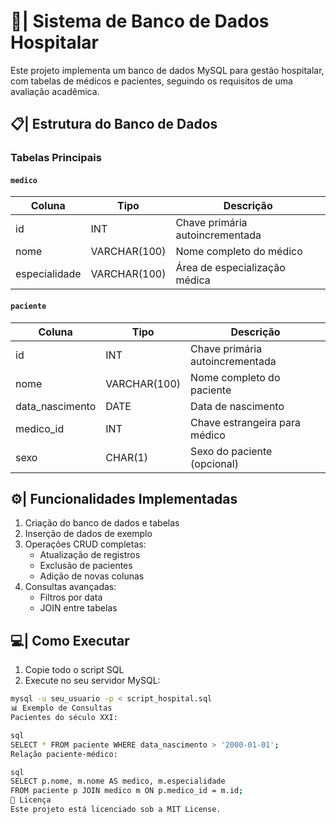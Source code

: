# 🏥| Sistema de Banco de Dados Hospitalar

Este projeto implementa um banco de dados MySQL para gestão hospitalar, com tabelas de médicos e pacientes, seguindo os requisitos de uma avaliação acadêmica.

## 📋| Estrutura do Banco de Dados

### Tabelas Principais

#### `medico`
| Coluna       | Tipo         | Descrição                     |
|--------------|--------------|-------------------------------|
| id           | INT          | Chave primária autoincrementada |
| nome         | VARCHAR(100) | Nome completo do médico       |
| especialidade| VARCHAR(100) | Área de especialização médica |

#### `paciente`
| Coluna         | Tipo         | Descrição                     |
|----------------|--------------|-------------------------------|
| id             | INT          | Chave primária autoincrementada |
| nome           | VARCHAR(100) | Nome completo do paciente     |
| data_nascimento| DATE         | Data de nascimento            |
| medico_id      | INT          | Chave estrangeira para médico |
| sexo           | CHAR(1)      | Sexo do paciente (opcional)   |

## ⚙️| Funcionalidades Implementadas

1. Criação do banco de dados e tabelas
2. Inserção de dados de exemplo
3. Operações CRUD completas:
   - Atualização de registros
   - Exclusão de pacientes
   - Adição de novas colunas
4. Consultas avançadas:
   - Filtros por data
   - JOIN entre tabelas

## 💻| Como Executar

1. Copie todo o script SQL
2. Execute no seu servidor MySQL:
```bash
mysql -u seu_usuario -p < script_hospital.sql
📊 Exemplo de Consultas
Pacientes do século XXI:

sql
SELECT * FROM paciente WHERE data_nascimento > '2000-01-01';
Relação paciente-médico:

sql
SELECT p.nome, m.nome AS medico, m.especialidade
FROM paciente p JOIN medico m ON p.medico_id = m.id;
📝 Licença
Este projeto está licenciado sob a MIT License.



